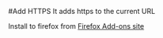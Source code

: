 #Add HTTPS
It adds https to the current URL

Install to firefox from [Firefox Add-ons site](https://addons.mozilla.org/en-US/firefox/addon/add-https/)
